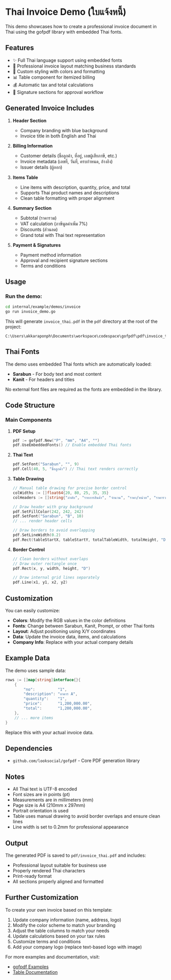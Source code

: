 # Thai Invoice Demo (ใบแจ้งหนี้)

This demo showcases how to create a professional invoice document in Thai using the gofpdf library with embedded Thai fonts.

## Features

- ✨ Full Thai language support using embedded fonts
- 📄 Professional invoice layout matching business standards
- 🎨 Custom styling with colors and formatting
- 📊 Table component for itemized billing
- 💰 Automatic tax and total calculations
- 📝 Signature sections for approval workflow

## Generated Invoice Includes

1. **Header Section**
   - Company branding with blue background
   - Invoice title in both English and Thai

2. **Billing Information**
   - Customer details (ชื่อลูกค้า, ที่อยู่, เลขผู้เสียภาษี, etc.)
   - Invoice metadata (เลขที่, วันที่, ครบกำหนด, อ้างอิง)
   - Issuer details (ผู้ออก)

3. **Items Table**
   - Line items with description, quantity, price, and total
   - Supports Thai product names and descriptions
   - Clean table formatting with proper alignment

4. **Summary Section**
   - Subtotal (ราคารวม)
   - VAT calculation (ภาษีมูลค่าเพิ่ม 7%)
   - Discounts (ส่วนลด)
   - Grand total with Thai text representation

5. **Payment & Signatures**
   - Payment method information
   - Approval and recipient signature sections
   - Terms and conditions

## Usage

### Run the demo:

```bash
cd internal/example/demos/invoice
go run invoice_demo.go
```

This will generate `invoice_thai.pdf` in the `pdf` directory at the root of the project:
```
C:\Users\akkaraponph\Documents\workspace\codespace\gofpdf\pdf\invoice_thai.pdf
```

## Thai Fonts

The demo uses embedded Thai fonts which are automatically loaded:

- **Sarabun** - For body text and most content
- **Kanit** - For headers and titles

No external font files are required as the fonts are embedded in the library.

## Code Structure

### Main Components

1. **PDF Setup**
   ```go
   pdf := gofpdf.New("P", "mm", "A4", "")
   pdf.UseEmbeddedFonts() // Enable embedded Thai fonts
   ```

2. **Thai Text**
   ```go
   pdf.SetFont("Sarabun", "", 9)
   pdf.Cell(40, 5, "ชื่อลูกค้า") // Thai text renders correctly
   ```

3. **Table Drawing**
   ```go
   // Manual table drawing for precise border control
   colWidths := []float64{20, 80, 25, 35, 35}
   colHeaders := []string{"ลำดับ", "รายการสินค้า", "จำนวน", "ราคา/หน่วย", "ราคารวม"}

   // Draw header with gray background
   pdf.SetFillColor(242, 242, 242)
   pdf.SetFont("Sarabun", "B", 10)
   // ... render header cells

   // Draw borders to avoid overlapping
   pdf.SetLineWidth(0.2)
   pdf.Rect(tableStartX, tableStartY, totalTableWidth, totalHeight, "D")
   ```

4. **Border Control**
   ```go
   // Clean borders without overlaps
   // Draw outer rectangle once
   pdf.Rect(x, y, width, height, "D")

   // Draw internal grid lines separately
   pdf.Line(x1, y1, x2, y2)
   ```

## Customization

You can easily customize:

- **Colors**: Modify the RGB values in the color definitions
- **Fonts**: Change between Sarabun, Kanit, Prompt, or other Thai fonts
- **Layout**: Adjust positioning using X/Y coordinates
- **Data**: Update the invoice data, items, and calculations
- **Company Info**: Replace with your actual company details

## Example Data

The demo uses sample data:

```go
rows := []map[string]interface{}{
    {
        "no":          "1",
        "description": "อาคาร A",
        "quantity":    "1",
        "price":       "1,200,000.00",
        "total":       "1,200,000.00",
    },
    // ... more items
}
```

Replace this with your actual invoice data.

## Dependencies

- `github.com/looksocial/gofpdf` - Core PDF generation library

## Notes

- All Thai text is UTF-8 encoded
- Font sizes are in points (pt)
- Measurements are in millimeters (mm)
- Page size is A4 (210mm x 297mm)
- Portrait orientation is used
- Table uses manual drawing to avoid border overlaps and ensure clean lines
- Line width is set to 0.2mm for professional appearance

## Output

The generated PDF is saved to `pdf/invoice_thai.pdf` and includes:
- Professional layout suitable for business use
- Properly rendered Thai characters
- Print-ready format
- All sections properly aligned and formatted

## Further Customization

To create your own invoice based on this template:

1. Update company information (name, address, logo)
2. Modify the color scheme to match your branding
3. Adjust the table columns to match your needs
4. Update calculations based on your tax rules
5. Customize terms and conditions
6. Add your company logo (replace text-based logo with image)

For more examples and documentation, visit:
- [gofpdf Examples](../../)
- [Table Documentation](../../../../table/)
